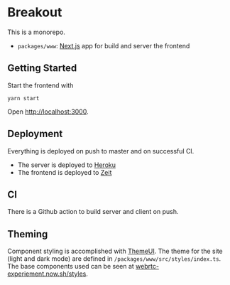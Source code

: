 # Breakout

This is a monorepo.

- `packages/www`: [Next.js](https://nextjs.org/) app for build and server the frontend

## Getting Started

Start the frontend with

```
yarn start
```

Open [http://localhost:3000](http://localhost:3000).

## Deployment

Everything is deployed on push to master and on successful CI.

- The server is deployed to [Heroku](https://dashboard.heroku.com/)
- The frontend is deployed to [Zeit](zeit.co/)

## CI

There is a Github action to build server and client on push.

## Theming

Component styling is accomplished with [ThemeUI](https://theme-ui.com/). The
theme for the site (light and dark mode) are defined in
`/packages/www/src/styles/index.ts`. The base components used can be seen at
[webrtc-experiement.now.sh/styles](https://webrtc-experiement.now.sh/styles).
